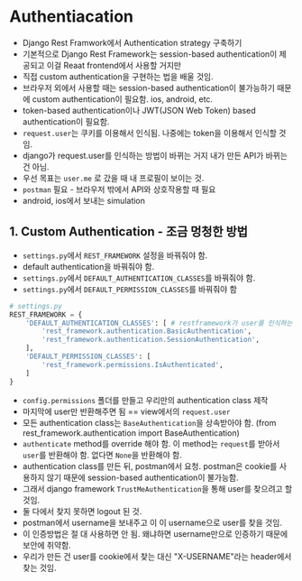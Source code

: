 # Authentiacation
- Django Rest Framwork에서 Authentication strategy 구축하기
- 기본적으로 Django Rest Framework는 session-based authentication이 제공되고 이걸 Reaat frontend에서 사용할 거지만
- 직접 custom authentication을 구현하는 법을 배울 것임.
- 브라우저 외에서 사용할 때는 session-based authentication이 불가능하기 때문에 custom authentication이 필요함. ios, android, etc.
- token-based authentication이나 JWT(JSON Web Token) based authentication이 필요함.
- `request.user`는 쿠키를 이용해서 인식됨. 나중에는 token을 이용해서 인식할 것임.
- django가 request.user를 인식하는 방법이 바뀌는 거지 내가 만든 API가 바뀌는 건 아님.
- 우선 목표는 `user.me` 로 갔을 때 내 프로필이 보이는 것.
- `postman` 필요 - 브라우저 밖에서 API와 상호작용할 때 필요
- android, ios에서 보내는 simulation
## 1. Custom Authentication - 조금 멍청한 방법
- `settings.py`에서 `REST_FRAMEWORK` 설정을 바꿔줘야 함. 
- default authentication을 바꿔줘야 함.
- `settings.py`에서 `DEFAULT_AUTHENTICATION_CLASSES`를 바꿔줘야 함.
- `settings.py`에서 `DEFAULT_PERMISSION_CLASSES`를 바꿔줘야 함
```python
# settings.py
REST_FRAMEWORK = {
    'DEFAULT_AUTHENTICATION_CLASSES': [ # restframework가 user를 인식하는 방법들이 들어있는 list. 원래는 'rest_framework.authentication.SessionAuthentication'이 들어있음.
        'rest_framework.authentication.BasicAuthentication',
        'rest_framework.authentication.SessionAuthentication',
    ],
    'DEFAULT_PERMISSION_CLASSES': [
        'rest_framework.permissions.IsAuthenticated',
    ]
}
```
- `config.permissions` 폴더를 만들고 우리만의 authentication class 제작
- 마지막에 user만 반환해주면 됨 == view에서의 `request.user`
- 모든 authentication class는 `BaseAuthentication`을 상속받아야 함. (from rest_framework.authentication import BaseAuthentication)
- `authenticate` method를 override 해야 함. 이 method는 `request`를 받아서 `user`를 반환해야 함. 없다면 `None`을 반환해야 함.
- authentication class를 만든 뒤, postman에서 요청. postman은 cookie를 사용하지 않기 때문에 session-based authentication이 불가능함.
- 그래서 django framework `TrustMeAuthentication`을 통해 user를 찾으려고 할 것임.
- 둘 다에서 찾지 못하면 logout 된 것.
- postman에서 username을 보내주고 이 이 username으로 user를 찾을 것임.
- 이 인증방법은 절 대 사용하면 안 됨. 왜냐하면 username만으로 인증하기 때문에 보안에 취약함.
- 우리가 만든 건 user를 cookie에서 찾는 대신 "X-USERNAME"라는 header에서 찾는 것임.